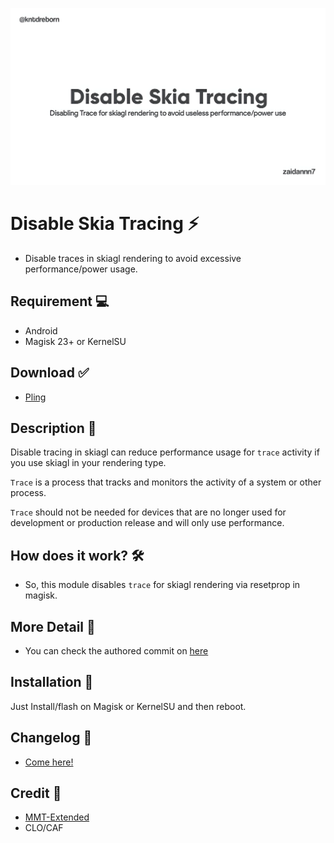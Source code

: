 ![Banner](https://github.com/Kntd-Reborn/Disable-Skia-Tracing/raw/main/banner.png)


# Disable Skia Tracing ⚡
- Disable traces in skiagl rendering to avoid excessive performance/power usage.

## Requirement 💻
- Android
- Magisk 23+ or KernelSU 

## Download ✅
- [Pling](https://www.pling.com/p/2109726/)

## Description 📁
Disable tracing in skiagl can reduce performance usage for `trace` activity if you use skiagl in your rendering type.

`Trace` is a process that tracks and monitors the activity of a system or other process.

`Trace` should not be needed for devices that are no longer used for development or production release and will only use performance.

## How does it work? 🛠️
- So, this module disables `trace` for skiagl rendering via resetprop in magisk.

## More Detail 📌
- You can check the authored commit on [here](https://github.com/Kntd-Reborn/Disable-Skia-Tracing/commit/e73ab234e4f12a5dfa31ab61d50f69506d1ebbf0)

## Installation 📲
Just Install/flash on Magisk or KernelSU and then reboot.

## Changelog  📢
- [Come here!](https://github.com/Kntd-Reborn/Disable-Skia-Tracing/commits/main)

## Credit 👥
- [MMT-Extended](https://github.com/Zackptg5/MMT-Extended)
- CLO/CAF
